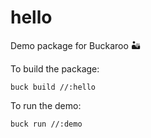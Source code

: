 # hello

Demo package for Buckaroo 🏜️

To build the package:

```bash=
buck build //:hello
```

To run the demo:

```bash=
buck run //:demo
```
